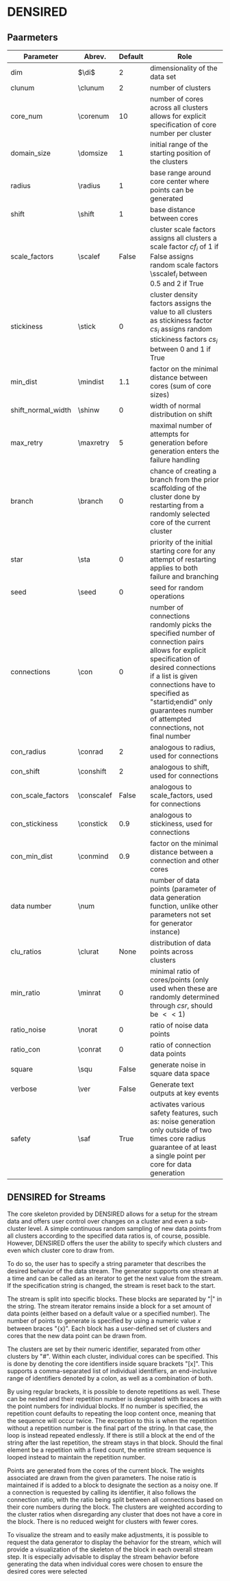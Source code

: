 # DENSIRED

## Paarmeters
| **Parameter**        | **Abrev.** | **Default** | **Role**                                                                                                                                                                                                                                                                      |
|----------------------|------------|-------------|-------------------------------------------------------------------------------------------------------------------------------------------------------------------------------------------------------------------------------------------------------------------------------|
| dim                  | $\di$      | 2           | dimensionality of the data set                                                                                                                                                                                                                                                |
| clunum               | \clunum    | 2           | number of clusters                                                                                                                                                                                                                                                            |
| core\_num            | \corenum   | 10          | number of cores across all clusters allows for explicit specification of core number per cluster                                                                                                                                                                              |
| domain\_size         | \domsize   | $1$         | initial range of the starting position of the clusters                                                                                                                                                                                                                        |
| radius               | \radius    | $1$         | base range around core center where points can be generated                                                                                                                                                                                                                   |
| shift                | \shift     | $1$         | base distance between cores                                                                                                                                                                                                                                                   |
| scale\_factors       | \scalef    | False       | cluster scale factors assigns all clusters a scale factor $cf_{i}$ of $1$ if False assigns random scale factors \sscalef$_{i}$ between $0.5$ and $2$ if True                                                                                                                  |
| stickiness           | \stick     | $0$         | cluster density factors assigns the value to all clusters as stickiness factor $cs_{i}$ assigns random stickiness factors $cs_{i}$ between $0$ and $1$ if True                                                                                                                |
| min\_dist            | \mindist   | $1.1$       | factor on the minimal distance between cores (sum of core sizes)                                                                                                                                                                                                              |
| shift\_normal\_width | \shinw     | 0           | width of normal distribution on shift                                                                                                                                                                                                                                         |
| max\_retry           | \maxretry  | 5           | maximal number of attempts for generation before generation enters the failure handling                                                                                                                                                                                       |
| branch               | \branch    | 0           | chance of creating a branch from the prior scaffolding of the cluster done by restarting from a randomly selected core of the current cluster                                                                                                                                 |
| star                 | \sta       | 0           | priority of the initial starting core for any attempt of restarting applies to both failure and branching                                                                                                                                                                     |
| seed                 | \seed      | $0$         | seed for random operations                                                                                                                                                                                                                                                    |
| connections          | \con       | $0$         | number of connections randomly picks the specified number of connection pairs allows for explicit specification of desired connections if a list is given connections have to specified as "startid;endid"  only guarantees number of attempted connections, not final number |
| con\_radius          | \conrad    | $2$         | analogous to radius, used for connections                                                                                                                                                                                                                                     |
| con\_shift           | \conshift  | $2$         | analogous to shift, used for connections                                                                                                                                                                                                                                      |
| con\_scale\_factors  | \conscalef | False       | analogous to scale\_factors, used for connections                                                                                                                                                                                                                             |
| con\_stickiness      | \constick  | $0.9$       | analogous to stickiness, used for connections                                                                                                                                                                                                                                 |
| con\_min\_dist       | \conmind   | $0.9$       | factor on the minimal distance between a connection and other cores                                                                                                                                                                                                           |
| data number          | \num       |             | number of data points (parameter of data generation function, unlike other parameters not set for generator instance)                                                                                                                                                         |
| clu\_ratios          | \clurat    | None        | distribution of data points across clusters                                                                                                                                                                                                                                   |
| min\_ratio           | \minrat    | 0           | minimal ratio of cores/points (only used when these are randomly determined through $csr$, should be $<<1$)                                                                                                                                                                   |
| ratio\_noise         | \norat     | $0$         | ratio of noise data points                                                                                                                                                                                                                                                    |
| ratio\_con           | \conrat    | $0$         | ratio of connection data points                                                                                                                                                                                                                                               |
| square               | \squ       | False       | generate noise in square data space                                                                                                                                                                                                                                           |
| verbose              | \ver       | False       | Generate text outputs at key events                                                                                                                                                                                                                                           |
| safety               | \saf       | True        | activates various safety features, such as: noise generation only outside of two times core radius guarantee of at least a single point per core for data generation                                                                                                          |



## DENSIRED for Streams
The core skeleton provided by DENSIRED allows for a setup for the stream data and offers user control over changes on a cluster and even a sub-cluster level. 
A simple continuous random sampling of new data points from all clusters according to the specified data ratios is, of course, possible. 
However, DENSIRED offers the user the ability to specify which clusters and even which cluster core to draw from.

To do so, the user has to specify a string parameter that describes the desired behavior of the data stream.
The generator supports one stream at a time and can be called as an iterator to get the next value from the stream. 
If the specification string is changed, the stream is reset back to the start.

The stream is split into specific blocks. These blocks are separated by "|" in the string. 
The stream iterator remains inside a block for a set amount of data points (either based on a default value or a specified number). 
The number of points to generate is specified by using a numeric value 𝑥 between braces "{x}".
Each block has a user-defined set of clusters and cores that the new data point can be drawn from. 

The clusters are set by their numeric identifier, separated from other clusters by "#". 
Within each cluster, individual cores can be specified. This is done by denoting the core identifiers inside square brackets "[x]". 
This supports a comma-separated list of individual identifiers, an end-inclusive range of identifiers denoted by a colon, as well as a combination of both.

By using regular brackets, it is possible to denote repetitions as well. These can be nested and their repetition number is designated with braces as with the point numbers for individual blocks. 
If no number is specified, the repetition count defaults to repeating the loop content once, meaning that the sequence will occur twice.
The exception to this is when the repetition without a repetition number is the final part of the string. In that case, the loop is instead repeated endlessly. If there is still a block at the end of the string after the last repetition, the stream stays in that block.
Should the final element be a repetition with a fixed count, the entire stream sequence is looped instead to maintain the repetition number.

Points are generated from the cores of the current block. The weights associated are drawn from the given parameters. 
The noise ratio is maintained if is added to a block to designate the section as a noisy one. 
If a connection is requested by calling its identifier, it also follows the connection ratio, with the ratio being split between all connections based on their core numbers during the block. 
The clusters are weighted according to the cluster ratios when disregarding any cluster that does not have a core in the block. There is no reduced weight for clusters with fewer cores.

To visualize the stream and to easily make adjustments, it is possible to request the data generator to display the behavior for the stream, which will provide a visualization of the skeleton of the block in each overall stream step.
It is especially advisable to display the stream behavior before generating the data when individual cores were chosen to ensure the desired cores were selected
